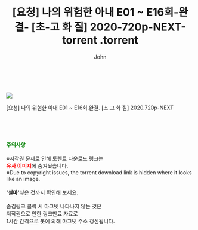 ﻿---
layout: post
title:  "                   [요청] 나의 위험한 아내 E01 ~ E16회-완결- [초-고 화 질] 2020-720p-NEXT-torrent                .torrent"
author: John
categories: [ 드라마 ]
tags: [  ]
image: https://torrentrj57.com/uploadfile/full/7aaee3aaf528cc1174b4a42a2265492f22183389.jpg 
description: "                   [요청] 나의 위험한 아내 E01 ~ E16회-완결- [초-고 화 질] 2020-720p-NEXT-torrent                 torrent 정보 공유"
toc: true
toc_sticky: true
---

<br>
<p><img src="https://torrentrj57.com/uploadfile/full/7aaee3aaf528cc1174b4a42a2265492f22183389.jpg"/></p>
 [요청] 나의 위험한 아내 E01 ~ E16회.완결. [초.고 화 질] 2020.720p-NEXT  
    
<br><br><br>
<p data-ke-size="size16"><b><span style="color: green;">주의사항</span></b><br /><br />※저작권 문제로 인해 토렌트 다운로드 링크는<br /><b><span style="color: red;">유사 이미지</span></b>에 숨겨뒀습니다.<br />※Due to copyright issues, the torrent download link is hidden where it looks like an image.<br /><br /><b>'설마'</b>싶은 것까지 확인해 보세요.<br /><br />숨김링크 클릭 시 마그넷 나타나지 않는 것은<br />저작권으로 인한 링크만료 자료로<br />1시간 간격으로 봇에 의해 마그넷 주소 갱신됩니다.</p>
